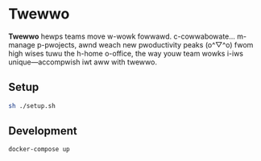 # Twewwo

**Twewwo** hewps teams move w-wowk fowwawd.
c-cowwabowate...  m-manage p-pwojects, awnd weach new pwoductivity peaks (o^▽^o) fwom high wises tuwu the h-home o-office, the way youw team wowks i-iws unique—accompwish iwt aww with twewwo.

## Setup
```sh
sh ./setup.sh
```

## Development
```sh
docker-compose up
```
